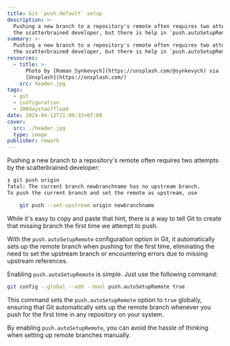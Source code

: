 ```yaml
---
title: Git `push.default` setup
description: >-
  Pushing a new branch to a repository's remote often requires two attempts by
  the scatterbrained developer, but there is help in `push.autoSetupRemote`.
summary: >-
  Pushing a new branch to a repository's remote often requires two attempts by
  the scatterbrained developer, but there is help in `push.autoSetupRemote`.
resources:
  - title: >-
      Photo by [Roman Synkevych](https://unsplash.com/@synkevych) via
      [Unsplash](https://unsplash.com/)
    src: header.jpg
tags:
  - git
  - configuration
  - 100daystooffload
date: 2024-04-12T21:09:32+07:00
cover:
  src: ./header.jpg
  type: image
publisher: rework
---
```


Pushing a new branch to a repository's remote often requires two attempts by the scatterbrained developer:

```bash
❯ git push origin
fatal: The current branch newbranchname has no upstream branch.
To push the current branch and set the remote as upstream, use

    git push --set-upstream origin newbranchname
```

While it's easy to copy and paste that hint, there is a way to tell Git to create that missing branch the first time we attempt to push.

With the `push.autoSetupRemote` configuration option in Git, it automatically sets up the remote branch when pushing for the first time, eliminating the need to set the upstream branch or encountering errors due to missing upstream references.

Enabling `push.autoSetupRemote` is simple. Just use the following command:

```bash
git config --global --add --bool push.autoSetupRemote true
```

This command sets the `push.autoSetupRemote` option to `true` globally, ensuring that Git automatically sets up the remote branch whenever you push for the first time in any repository on your system.

By enabling `push.autoSetupRemote`, you can avoid the hassle of thinking when setting up remote branches manually.
